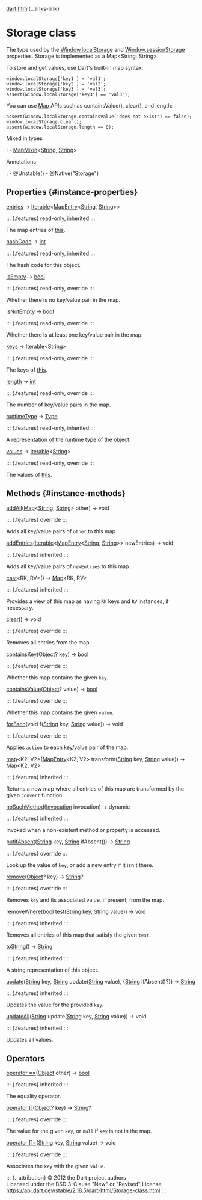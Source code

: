 [dart:html](../dart-html/dart-html-library){._links-link}

Storage class
=============

The type used by the [Window.localStorage](window/localstorage) and
[Window.sessionStorage](window/sessionstorage) properties. Storage is
implemented as a Map\<String, String\>.

To store and get values, use Dart\'s built-in map syntax:

``` {.language-dart data-language="dart"}
window.localStorage['key1'] = 'val1';
window.localStorage['key2'] = 'val2';
window.localStorage['key3'] = 'val3';
assert(window.localStorage['key3'] == 'val3');
```

You can use [Map](https://api.dart.dev/stable/dart-core/Map-class.html)
APIs such as containsValue(), clear(), and length:

``` {.language-dart data-language="dart"}
assert(window.localStorage.containsValue('does not exist') == false);
window.localStorage.clear();
assert(window.localStorage.length == 0);
```

Mixed in types

:   -   [MapMixin](../dart-collection/mapmixin-class)\<[String](../dart-core/string-class),
        [String](../dart-core/string-class)\>

Annotations

:   -   \@Unstable()
    -   \@Native(\"Storage\")

Properties {#instance-properties}
----------

[entries](../dart-collection/mapmixin/entries) →
[Iterable](../dart-core/iterable-class)\<[MapEntry](../dart-core/mapentry-class)\<[String](../dart-core/string-class),
[String](../dart-core/string-class)\>\>

::: {.features}
read-only, inherited
:::

The map entries of [this](storage-class).

[hashCode](../dart-core/object/hashcode) → [int](../dart-core/int-class)

::: {.features}
read-only, inherited
:::

The hash code for this object.

[isEmpty](storage/isempty) → [bool](../dart-core/bool-class)

::: {.features}
read-only, override
:::

Whether there is no key/value pair in the map.

[isNotEmpty](storage/isnotempty) → [bool](../dart-core/bool-class)

::: {.features}
read-only, override
:::

Whether there is at least one key/value pair in the map.

[keys](storage/keys) →
[Iterable](../dart-core/iterable-class)\<[String](../dart-core/string-class)\>

::: {.features}
read-only, override
:::

The keys of [this](storage-class).

[length](storage/length) → [int](../dart-core/int-class)

::: {.features}
read-only, override
:::

The number of key/value pairs in the map.

[runtimeType](../dart-core/object/runtimetype) →
[Type](../dart-core/type-class)

::: {.features}
read-only, inherited
:::

A representation of the runtime type of the object.

[values](storage/values) →
[Iterable](../dart-core/iterable-class)\<[String](../dart-core/string-class)\>

::: {.features}
read-only, override
:::

The values of [this](storage-class).

Methods {#instance-methods}
-------

[addAll](storage/addall)([Map](../dart-core/map-class)\<[String](../dart-core/string-class),
[String](../dart-core/string-class)\> other) → void

::: {.features}
override
:::

Adds all key/value pairs of `other` to this map.

[addEntries](../dart-collection/mapmixin/addentries)([Iterable](../dart-core/iterable-class)\<[MapEntry](../dart-core/mapentry-class)\<[String](../dart-core/string-class),
[String](../dart-core/string-class)\>\> newEntries) → void

::: {.features}
inherited
:::

Adds all key/value pairs of `newEntries` to this map.

[cast](../dart-collection/mapmixin/cast)\<RK, RV\>() →
[Map](../dart-core/map-class)\<RK, RV\>

::: {.features}
inherited
:::

Provides a view of this map as having `RK` keys and `RV` instances, if
necessary.

[clear](storage/clear)() → void

::: {.features}
override
:::

Removes all entries from the map.

[containsKey](storage/containskey)([Object](../dart-core/object-class)?
key) → [bool](../dart-core/bool-class)

::: {.features}
override
:::

Whether this map contains the given `key`.

[containsValue](storage/containsvalue)([Object](../dart-core/object-class)?
value) → [bool](../dart-core/bool-class)

::: {.features}
override
:::

Whether this map contains the given `value`.

[forEach](storage/foreach)(void f([String](../dart-core/string-class)
key, [String](../dart-core/string-class) value)) → void

::: {.features}
override
:::

Applies `action` to each key/value pair of the map.

[map](../dart-collection/mapmixin/map)\<K2,
V2\>([MapEntry](../dart-core/mapentry-class)\<K2, V2\>
transform([String](../dart-core/string-class) key,
[String](../dart-core/string-class) value)) →
[Map](../dart-core/map-class)\<K2, V2\>

::: {.features}
inherited
:::

Returns a new map where all entries of this map are transformed by the
given `convert` function.

[noSuchMethod](../dart-core/object/nosuchmethod)([Invocation](../dart-core/invocation-class)
invocation) → dynamic

::: {.features}
inherited
:::

Invoked when a non-existent method or property is accessed.

[putIfAbsent](storage/putifabsent)([String](../dart-core/string-class)
key, [String](../dart-core/string-class) ifAbsent()) →
[String](../dart-core/string-class)

::: {.features}
override
:::

Look up the value of `key`, or add a new entry if it isn\'t there.

[remove](storage/remove)([Object](../dart-core/object-class)? key) →
[String](../dart-core/string-class)?

::: {.features}
override
:::

Removes `key` and its associated value, if present, from the map.

[removeWhere](../dart-collection/mapmixin/removewhere)([bool](../dart-core/bool-class)
test([String](../dart-core/string-class) key,
[String](../dart-core/string-class) value)) → void

::: {.features}
inherited
:::

Removes all entries of this map that satisfy the given `test`.

[toString](../dart-collection/mapmixin/tostring)() →
[String](../dart-core/string-class)

::: {.features}
inherited
:::

A string representation of this object.

[update](../dart-collection/mapmixin/update)([String](../dart-core/string-class)
key, [String](../dart-core/string-class)
update([String](../dart-core/string-class) value),
{[String](../dart-core/string-class) ifAbsent()?}) →
[String](../dart-core/string-class)

::: {.features}
inherited
:::

Updates the value for the provided `key`.

[updateAll](../dart-collection/mapmixin/updateall)([String](../dart-core/string-class)
update([String](../dart-core/string-class) key,
[String](../dart-core/string-class) value)) → void

::: {.features}
inherited
:::

Updates all values.

Operators
---------

[operator
==](../dart-core/object/operator_equals)([Object](../dart-core/object-class)
other) → [bool](../dart-core/bool-class)

::: {.features}
inherited
:::

The equality operator.

[operator
\[\]](storage/operator_get)([Object](../dart-core/object-class)? key) →
[String](../dart-core/string-class)?

::: {.features}
override
:::

The value for the given `key`, or `null` if `key` is not in the map.

[operator
\[\]=](storage/operator_put)([String](../dart-core/string-class) key,
[String](../dart-core/string-class) value) → void

::: {.features}
override
:::

Associates the `key` with the given `value`.

::: {._attribution}
© 2012 the Dart project authors\
Licensed under the BSD 3-Clause \"New\" or \"Revised\" License.\
<https://api.dart.dev/stable/2.18.5/dart-html/Storage-class.html>
:::

